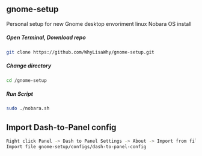 ## gnome-setup
Personal setup for new Gnome desktop envoriment linux Nobara OS install

##### Open Terminal, Download repo
```bash
git clone https://github.com/WhyLisaWhy/gnome-setup.git 
```
##### Change directory
```bash
cd /gnome-setup
```
##### Run Script
```bash
sudo ./nobara.sh
```

## Import Dash-to-Panel config
```bash
Right click Panel -> Dash to Panel Settings -> About -> Import from file
Import file gnome-setup/configs/dash-to-panel-config
```
